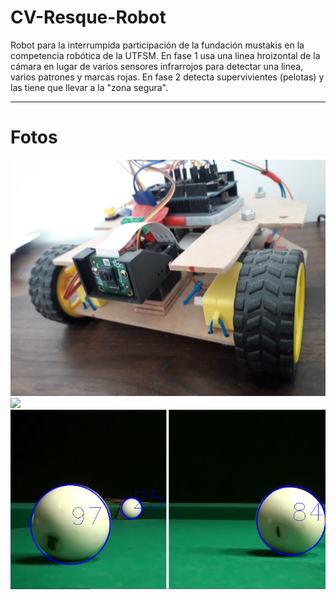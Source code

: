 # CV-Resque-Robot
Robot para la interrumpida participación de la fundación mustakis en la competencia robótica de la UTFSM.
En fase 1 usa una linea hroizontal de la cámara en lugar de varios sensores infrarrojos para detectar una linea, varios patrones y marcas rojas.
En fase 2 detecta supervivientes (pelotas) y las tiene que llevar a la "zona segura".
<br><hr>
<h1>Fotos</h1>
<img src="https://github.com/MartinCastillo/CV-Resque-Robot/blob/master/images/20201231_165837.jpg">
<br>
<img src="https://github.com/MartinCastillo/CV-Resque-Robot/blob/master/images/20201231_165912.jpg">
<br>
<img src="https://github.com/MartinCastillo/CV-Resque-Robot/blob/master/images/testBallDetect13.PNG">
<br>
